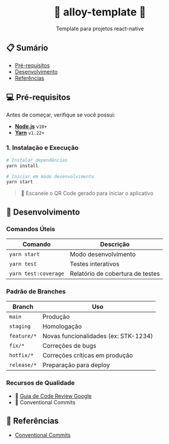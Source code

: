 <div align="center">
  <h1>🚚 alloy-template 🚚</h1>
  <p>Template para projetos react-native</p>
</div>

## 📋 Sumário

- [Pré-requisitos](#-pré-requisitos)
- [Desenvolvimento](#-desenvolvimento)
- [Referências](#-referências)

## 💻 Pré-requisitos

Antes de começar, verifique se você possui:

- **[Node.js](https://nodejs.org/)** `v18+`
- **[Yarn](https://yarnpkg.com/)** `v1.22+`

### 1. Instalação e Execução

```sh
# Instalar dependências
yarn install

# Iniciar em modo desenvolvimento
yarn start
```

> 📱 Escaneie o QR Code gerado para iniciar o aplicativo

## 🔄 Desenvolvimento

### Comandos Úteis

| Comando               | Descrição                        |
| --------------------- | -------------------------------- |
| `yarn start`          | Modo desenvolvimento             |
| `yarn test`           | Testes interativos               |
| `yarn test:coverage`  | Relatório de cobertura de testes |

### Padrão de Branches

| Branch      | Uso                                  |
| ----------- | ------------------------------------ |
| `main`      | Produção                             |
| `staging`   | Homologação                          |
| `feature/*` | Novas funcionalidades (ex: STK-1234) |
| `fix/*`     | Correções de bugs                    |
| `hotfix/*`  | Correções críticas em produção       |
| `release/*` | Preparação para deploy               |

### Recursos de Qualidade

- 🎯 [Guia de Code Review Google](https://google.github.io/eng-practices/review/)
- 🤝 Conventional Commits

## 🔗 Referências

- [Conventional Commits](https://www.conventionalcommits.org)
